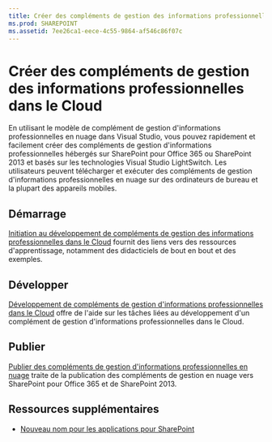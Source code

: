 ```yaml
---
title: Créer des compléments de gestion des informations professionnelles dans le Cloud
ms.prod: SHAREPOINT
ms.assetid: 7ee26ca1-eece-4c55-9864-af546c86f07c
---
```



# Créer des compléments de gestion des informations professionnelles dans le Cloud
En utilisant le modèle de complément de gestion d'informations professionnelles en nuage dans Visual Studio, vous pouvez rapidement et facilement créer des compléments de gestion d'informations professionnelles hébergés sur SharePoint pour Office 365 ou SharePoint 2013 et basés sur les technologies Visual Studio LightSwitch. Les utilisateurs peuvent télécharger et exécuter des compléments de gestion d'informations professionnelles en nuage sur des ordinateurs de bureau et la plupart des appareils mobiles.
## Démarrage

 [Initiation au développement de compléments de gestion des informations professionnelles dans le Cloud](get-started-developing-cloud-business-add-ins.md) fournit des liens vers des ressources d'apprentissage, notamment des didacticiels de bout en bout et des exemples.
  
    
    

## Développer

 [Développement de compléments de gestion d'informations professionnelles dans le Cloud](develop-cloud-business-add-ins.md) offre de l'aide sur les tâches liées au développement d'un complément de gestion d'informations professionnelles dans le Cloud.
  
    
    

## Publier

 [Publier des compléments de gestion d'informations professionnelles en nuage](publish-cloud-business-add-ins.md) traite de la publication des compléments de gestion en nuage vers SharePoint pour Office 365 et de SharePoint 2013.
  
    
    

## Ressources supplémentaires
<a name="bk_addresources"> </a>


-  [Nouveau nom pour les applications pour SharePoint](new-name-for-apps-for-sharepoint.md)
    
  

